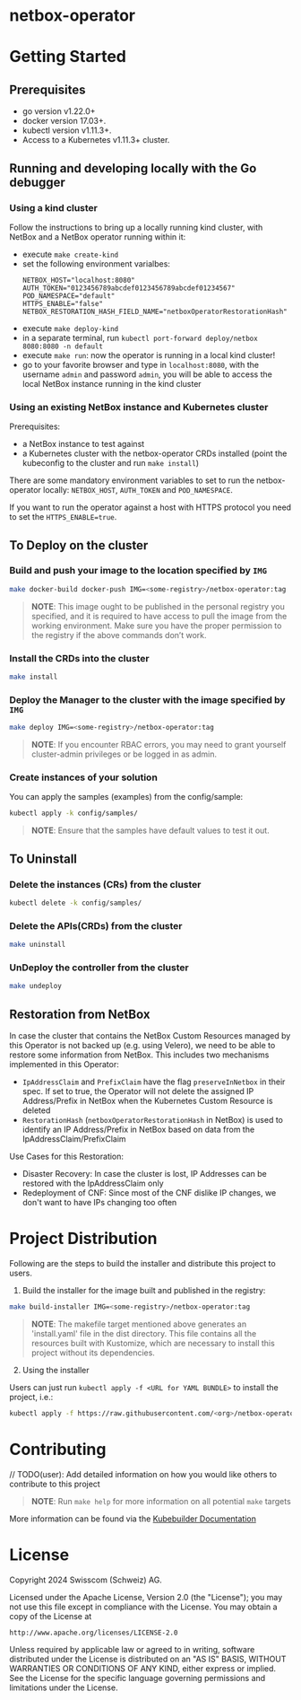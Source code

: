 # netbox-operator

# Getting Started

## Prerequisites
- go version v1.22.0+
- docker version 17.03+.
- kubectl version v1.11.3+.
- Access to a Kubernetes v1.11.3+ cluster.

## Running and developing locally with the Go debugger

### Using a kind cluster

Follow the instructions to bring up a locally running kind cluster, with NetBox and a NetBox operator running within it:
- execute `make create-kind`
- set the following environment varialbes:
    ```
    NETBOX_HOST="localhost:8080"
    AUTH_TOKEN="0123456789abcdef0123456789abcdef01234567"
    POD_NAMESPACE="default"
    HTTPS_ENABLE="false"
    NETBOX_RESTORATION_HASH_FIELD_NAME="netboxOperatorRestorationHash"
    ```
- execute `make deploy-kind`
- in a separate terminal, run `kubectl port-forward deploy/netbox 8080:8080 -n default`
- execute `make run`: now the operator is running in a local kind cluster!
- go to your favorite browser and type in `localhost:8080`, with the username `admin` and password `admin`, you will be able to access the local NetBox instance running in the kind cluster

### Using an existing NetBox instance and Kubernetes cluster

Prerequisites:
- a NetBox instance to test against
- a Kubernetes cluster with the netbox-operator CRDs installed (point the kubeconfig to the cluster and run `make install`)

There are some mandatory environment variables to set to run the netbox-operator locally: `NETBOX_HOST`, `AUTH_TOKEN` and `POD_NAMESPACE`.

If you want to run the operator against a host with HTTPS protocol you need to set the `HTTPS_ENABLE=true`.

## To Deploy on the cluster

### Build and push your image to the location specified by `IMG`

```sh
make docker-build docker-push IMG=<some-registry>/netbox-operator:tag
```

> **NOTE**: This image ought to be published in the personal registry you specified, and it is required to have access to pull the image from the working environment. Make sure you have the proper permission to the registry if the above commands don’t work.

### Install the CRDs into the cluster

```sh
make install
```

### Deploy the Manager to the cluster with the image specified by `IMG`

```sh
make deploy IMG=<some-registry>/netbox-operator:tag
```

> **NOTE**: If you encounter RBAC errors, you may need to grant yourself cluster-admin
privileges or be logged in as admin.

### Create instances of your solution
You can apply the samples (examples) from the config/sample:

```sh
kubectl apply -k config/samples/
```

>**NOTE**: Ensure that the samples have default values to test it out.

## To Uninstall

### Delete the instances (CRs) from the cluster

```sh
kubectl delete -k config/samples/
```

### Delete the APIs(CRDs) from the cluster

```sh
make uninstall
```

### UnDeploy the controller from the cluster

```sh
make undeploy
```

## Restoration from NetBox

In case the cluster that contains the NetBox Custom Resources managed by this Operator is not backed up (e.g. using Velero), we need to be able to restore some information from NetBox. This includes two mechanisms implemented in this Operator:
- `IpAddressClaim` and `PrefixClaim` have the flag `preserveInNetbox` in their spec. If set to true, the Operator will not delete the assigned IP Address/Prefix in NetBox when the Kubernetes Custom Resource is deleted
- `RestorationHash` (`netboxOperatorRestorationHash` in NetBox) is used to identify an IP Address/Prefix in NetBox based on data from the IpAddressClaim/PrefixClaim

Use Cases for this Restoration:
- Disaster Recovery: In case the cluster is lost, IP Addresses can be restored with the IpAddressClaim only
- Redeployment of CNF: Since most of the CNF dislike IP changes, we don't want to have IPs changing too often

# Project Distribution

Following are the steps to build the installer and distribute this project to users.

1. Build the installer for the image built and published in the registry:

```sh
make build-installer IMG=<some-registry>/netbox-operator:tag
```

> **NOTE**: The makefile target mentioned above generates an 'install.yaml'
file in the dist directory. This file contains all the resources built
with Kustomize, which are necessary to install this project without
its dependencies.

2. Using the installer

Users can just run `kubectl apply -f <URL for YAML BUNDLE>` to install the project, i.e.:

```sh
kubectl apply -f https://raw.githubusercontent.com/<org>/netbox-operator/<tag or branch>/dist/install.yaml
```

# Contributing
// TODO(user): Add detailed information on how you would like others to contribute to this project

> **NOTE**: Run `make help` for more information on all potential `make` targets

More information can be found via the [Kubebuilder Documentation](https://book.kubebuilder.io/introduction.html)

# License

Copyright 2024 Swisscom (Schweiz) AG.

Licensed under the Apache License, Version 2.0 (the "License");
you may not use this file except in compliance with the License.
You may obtain a copy of the License at

    http://www.apache.org/licenses/LICENSE-2.0

Unless required by applicable law or agreed to in writing, software
distributed under the License is distributed on an "AS IS" BASIS,
WITHOUT WARRANTIES OR CONDITIONS OF ANY KIND, either express or implied.
See the License for the specific language governing permissions and
limitations under the License.
